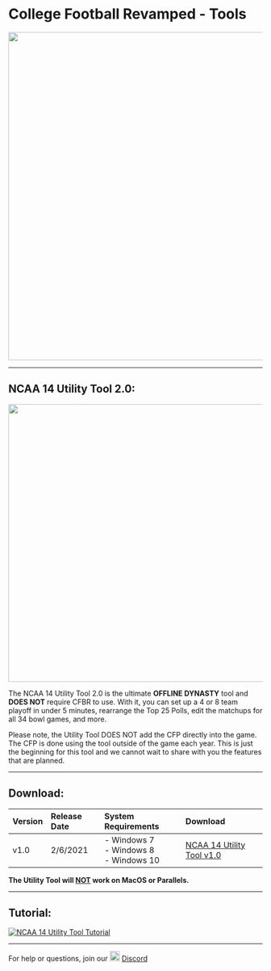 # College Football Revamped - Tools

<p align="center">
  <img width="650" src="https://github.com/cfbrevamped/CFBR-Easy-Installer/blob/master/assets/images/CFBR.png">
</p>

---------
## NCAA 14 Utility Tool 2.0:

<p align="center">
  <img width="550" src="https://github.com/cfbrevamped/CFBR-Easy-Installer/blob/master/assets/images/utility-tool/4-team.PNG">
</p>

The NCAA 14 Utility Tool 2.0 is the ultimate **OFFLINE DYNASTY** tool and **DOES NOT** require CFBR to use. With it, you can set up a 4 or 8 team playoff in under 5 minutes, rearrange the Top 25 Polls, edit the matchups for all 34 bowl games, and more. 

Please note, the Utility Tool DOES NOT add the CFP directly into the game. The CFP is done using the tool outside of the game each year. This is just the beginning for this tool and we cannot wait to share with you the features that are planned.

---------
## Download:
| **Version** | **Release Date** | **System Requirements** | **Download** |
|:----|:----|:----|:----|
| v1.0 | 2/6/2021 | - Windows 7<br>- Windows 8<br>- Windows 10 | [NCAA 14 Utility Tool v1.0](http://bit.ly/NCAA_UtilityTool)

**The Utility Tool will <ins>NOT</ins> work on MacOS or Parallels.**

---------
## Tutorial:

[![NCAA 14 Utility Tool Tutorial](https://img.youtube.com/vi/pcJVEmalO5I/0.jpg)](https://www.youtube.com/watch?v=pcJVEmalO5I)

---------
For help or questions, join our <img width="20" src="https://logo-logos.com/wp-content/uploads/2018/03/Discord_icon.png"> [Discord](https://discord.com/invite/cfbr)
